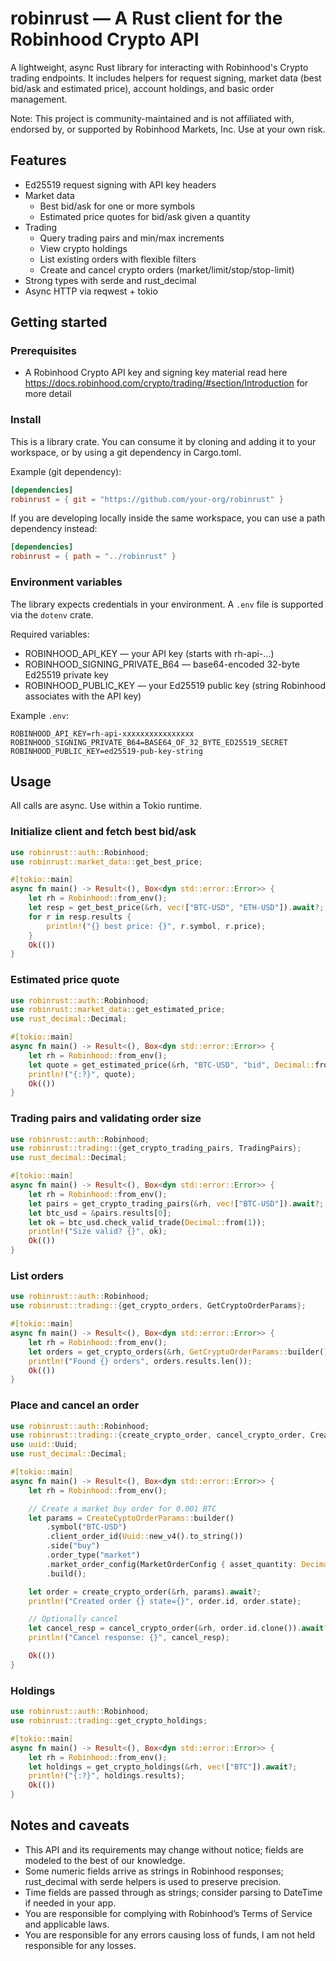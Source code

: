# robinrust — A Rust client for the Robinhood Crypto API

A lightweight, async Rust library for interacting with Robinhood's Crypto trading endpoints. It includes helpers for request signing, market data (best bid/ask and estimated price), account holdings, and basic order management.

Note: This project is community-maintained and is not affiliated with, endorsed by, or supported by Robinhood Markets, Inc. Use at your own risk.

## Features
- Ed25519 request signing with API key headers
- Market data
  - Best bid/ask for one or more symbols
  - Estimated price quotes for bid/ask given a quantity
- Trading
  - Query trading pairs and min/max increments
  - View crypto holdings
  - List existing orders with flexible filters
  - Create and cancel crypto orders (market/limit/stop/stop-limit)
- Strong types with serde and rust_decimal
- Async HTTP via reqwest + tokio

## Getting started

### Prerequisites
- A Robinhood Crypto API key and signing key material read here https://docs.robinhood.com/crypto/trading/#section/Introduction for more detail
### Install
This is a library crate. You can consume it by cloning and adding it to your workspace, or by using a git dependency in Cargo.toml.

Example (git dependency):

```toml
[dependencies]
robinrust = { git = "https://github.com/your-org/robinrust" }
```

If you are developing locally inside the same workspace, you can use a path dependency instead:

```toml
[dependencies]
robinrust = { path = "../robinrust" }
```

### Environment variables
The library expects credentials in your environment. A `.env` file is supported via the `dotenv` crate.

Required variables:
- ROBINHOOD_API_KEY — your API key (starts with rh-api-...)
- ROBINHOOD_SIGNING_PRIVATE_B64 — base64-encoded 32-byte Ed25519 private key
- ROBINHOOD_PUBLIC_KEY — your Ed25519 public key (string Robinhood associates with the API key)

Example `.env`:

```
ROBINHOOD_API_KEY=rh-api-xxxxxxxxxxxxxxxx
ROBINHOOD_SIGNING_PRIVATE_B64=BASE64_OF_32_BYTE_ED25519_SECRET
ROBINHOOD_PUBLIC_KEY=ed25519-pub-key-string
```

## Usage
All calls are async. Use within a Tokio runtime.

### Initialize client and fetch best bid/ask
```rust
use robinrust::auth::Robinhood;
use robinrust::market_data::get_best_price;

#[tokio::main]
async fn main() -> Result<(), Box<dyn std::error::Error>> {
    let rh = Robinhood::from_env();
    let resp = get_best_price(&rh, vec!["BTC-USD", "ETH-USD"]).await?;
    for r in resp.results {
        println!("{} best price: {}", r.symbol, r.price);
    }
    Ok(())
}
```

### Estimated price quote
```rust
use robinrust::auth::Robinhood;
use robinrust::market_data::get_estimated_price;
use rust_decimal::Decimal;

#[tokio::main]
async fn main() -> Result<(), Box<dyn std::error::Error>> {
    let rh = Robinhood::from_env();
    let quote = get_estimated_price(&rh, "BTC-USD", "bid", Decimal::from(1)).await?;
    println!("{:?}", quote);
    Ok(())
}
```

### Trading pairs and validating order size
```rust
use robinrust::auth::Robinhood;
use robinrust::trading::{get_crypto_trading_pairs, TradingPairs};
use rust_decimal::Decimal;

#[tokio::main]
async fn main() -> Result<(), Box<dyn std::error::Error>> {
    let rh = Robinhood::from_env();
    let pairs = get_crypto_trading_pairs(&rh, vec!["BTC-USD"]).await?;
    let btc_usd = &pairs.results[0];
    let ok = btc_usd.check_valid_trade(Decimal::from(1));
    println!("Size valid? {}", ok);
    Ok(())
}
```

### List orders
```rust
use robinrust::auth::Robinhood;
use robinrust::trading::{get_crypto_orders, GetCryptoOrderParams};

#[tokio::main]
async fn main() -> Result<(), Box<dyn std::error::Error>> {
    let rh = Robinhood::from_env();
    let orders = get_crypto_orders(&rh, GetCryptoOrderParams::builder().symbol("BTC-USD").build()).await?;
    println!("Found {} orders", orders.results.len());
    Ok(())
}
```

### Place and cancel an order
```rust
use robinrust::auth::Robinhood;
use robinrust::trading::{create_crypto_order, cancel_crypto_order, CreateCyptoOrderParams, MarketOrderConfig};
use uuid::Uuid;
use rust_decimal::Decimal;

#[tokio::main]
async fn main() -> Result<(), Box<dyn std::error::Error>> {
    let rh = Robinhood::from_env();

    // Create a market buy order for 0.001 BTC
    let params = CreateCyptoOrderParams::builder()
        .symbol("BTC-USD")
        .client_order_id(Uuid::new_v4().to_string())
        .side("buy")
        .order_type("market")
        .market_order_config(MarketOrderConfig { asset_quantity: Decimal::from_str_radix("0.001", 10).unwrap() })
        .build();

    let order = create_crypto_order(&rh, params).await?;
    println!("Created order {} state={}", order.id, order.state);

    // Optionally cancel
    let cancel_resp = cancel_crypto_order(&rh, order.id.clone()).await?;
    println!("Cancel response: {}", cancel_resp);

    Ok(())
}
```

### Holdings
```rust
use robinrust::auth::Robinhood;
use robinrust::trading::get_crypto_holdings;

#[tokio::main]
async fn main() -> Result<(), Box<dyn std::error::Error>> {
    let rh = Robinhood::from_env();
    let holdings = get_crypto_holdings(&rh, vec!["BTC"]).await?;
    println!("{:?}", holdings.results);
    Ok(())
}
```

## Notes and caveats
- This API and its requirements may change without notice; fields are modeled to the best of our knowledge.
- Some numeric fields arrive as strings in Robinhood responses; rust_decimal with serde helpers is used to preserve precision.
- Time fields are passed through as strings; consider parsing to DateTime if needed in your app.
- You are responsible for complying with Robinhood’s Terms of Service and applicable laws.
- You are responsible for any errors causing loss of funds, I am not held responsible for any losses.